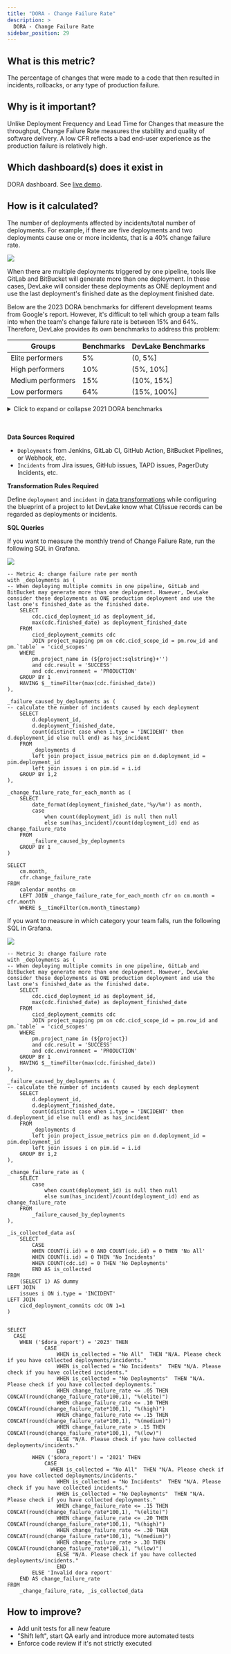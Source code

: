 ```yaml
---
title: "DORA - Change Failure Rate"
description: >
  DORA - Change Failure Rate
sidebar_position: 29
---
```


## What is this metric?

The percentage of changes that were made to a code that then resulted in incidents, rollbacks, or any type of production failure.

## Why is it important?

Unlike Deployment Frequency and Lead Time for Changes that measure the throughput, Change Failure Rate measures the stability and quality of software delivery. A low CFR reflects a bad end-user experience as the production failure is relatively high.

## Which dashboard(s) does it exist in

DORA dashboard. See [live demo](https://grafana-lake.demo.devlake.io/grafana/d/qNo8_0M4z/dora?orgId=1).

## How is it calculated?

The number of deployments affected by incidents/total number of deployments. For example, if there are five deployments and two deployments cause one or more incidents, that is a 40% change failure rate.

![](/img/Metrics/cfr-definition.png)

When there are multiple deployments triggered by one pipeline, tools like GitLab and BitBucket will generate more than one deployment. In these cases, DevLake will consider these deployments as ONE deployment and use the last deployment's finished date as the deployment finished date.

Below are the 2023 DORA benchmarks for different development teams from Google's report. However, it's difficult to tell which group a team falls into when the team's change failure rate is between 15% and 64%. Therefore, DevLake provides its own benchmarks to address this problem:

| Groups            | Benchmarks | DevLake Benchmarks |
| ----------------- | ---------- | ------------------ |
| Elite performers  | 5%     	 | (0, 5%]            |
| High performers   | 10%        | (5%, 10%]          |
| Medium performers | 15%        | (10%, 15%]         |
| Low performers    | 64%        | (15%, 100%]        |

<details>
<summary>Click to expand or collapse 2021 DORA benchmarks</summary>

| Groups            | Benchmarks | DevLake Benchmarks |
| ----------------- | ---------- | ------------------ |
| Elite performers  | 0%-15%     | (0, 15%]           |
| High performers   | 16%-30%    | (16%, 20%]         |
| Medium performers | 16%-30%    | (21%, 30%]         |
| Low performers    | 16%-30%    | (30%, 100%]        |

<p><i>Source: 2021 Accelerate State of DevOps, Google</i></p>
</details>
<br>
</br>


<b>Data Sources Required</b>

- `Deployments` from Jenkins, GitLab CI, GitHub Action, BitBucket Pipelines, or Webhook, etc. 
- `Incidents` from Jira issues, GitHub issues, TAPD issues, PagerDuty Incidents, etc.

<b>Transformation Rules Required</b>

Define `deployment` and `incident` in [data transformations](https://devlake.apache.org/docs/Configuration/Tutorial#step-3---add-transformations-optional) while configuring the blueprint of a project to let DevLake know what CI/issue records can be regarded as deployments or incidents.

<b>SQL Queries</b>

If you want to measure the monthly trend of Change Failure Rate, run the following SQL in Grafana.

![](/img/Metrics/cfr-monthly.jpeg)

```
-- Metric 4: change failure rate per month
with _deployments as (
-- When deploying multiple commits in one pipeline, GitLab and BitBucket may generate more than one deployment. However, DevLake consider these deployments as ONE production deployment and use the last one's finished_date as the finished date.
	SELECT
		cdc.cicd_deployment_id as deployment_id,
		max(cdc.finished_date) as deployment_finished_date
	FROM 
		cicd_deployment_commits cdc
		JOIN project_mapping pm on cdc.cicd_scope_id = pm.row_id and pm.`table` = 'cicd_scopes'
	WHERE
		pm.project_name in (${project:sqlstring}+'')
		and cdc.result = 'SUCCESS'
		and cdc.environment = 'PRODUCTION'
	GROUP BY 1
	HAVING $__timeFilter(max(cdc.finished_date))
),

_failure_caused_by_deployments as (
-- calculate the number of incidents caused by each deployment
	SELECT
		d.deployment_id,
		d.deployment_finished_date,
		count(distinct case when i.type = 'INCIDENT' then d.deployment_id else null end) as has_incident
	FROM
		_deployments d
		left join project_issue_metrics pim on d.deployment_id = pim.deployment_id
		left join issues i on pim.id = i.id
	GROUP BY 1,2
),

_change_failure_rate_for_each_month as (
	SELECT 
		date_format(deployment_finished_date,'%y/%m') as month,
		case 
			when count(deployment_id) is null then null
			else sum(has_incident)/count(deployment_id) end as change_failure_rate
	FROM
		_failure_caused_by_deployments
	GROUP BY 1
)

SELECT 
	cm.month,
	cfr.change_failure_rate
FROM 
	calendar_months cm
	LEFT JOIN _change_failure_rate_for_each_month cfr on cm.month = cfr.month
	WHERE $__timeFilter(cm.month_timestamp)
```

If you want to measure in which category your team falls, run the following SQL in Grafana.

![](/img/Metrics/cfr-text.png)

```
-- Metric 3: change failure rate
with _deployments as (
-- When deploying multiple commits in one pipeline, GitLab and BitBucket may generate more than one deployment. However, DevLake consider these deployments as ONE production deployment and use the last one's finished_date as the finished date.
	SELECT
		cdc.cicd_deployment_id as deployment_id,
		max(cdc.finished_date) as deployment_finished_date
	FROM 
		cicd_deployment_commits cdc
		JOIN project_mapping pm on cdc.cicd_scope_id = pm.row_id and pm.`table` = 'cicd_scopes'
	WHERE
		pm.project_name in (${project})
		and cdc.result = 'SUCCESS'
		and cdc.environment = 'PRODUCTION'
	GROUP BY 1
	HAVING $__timeFilter(max(cdc.finished_date))
),

_failure_caused_by_deployments as (
-- calculate the number of incidents caused by each deployment
	SELECT
		d.deployment_id,
		d.deployment_finished_date,
		count(distinct case when i.type = 'INCIDENT' then d.deployment_id else null end) as has_incident
	FROM
		_deployments d
		left join project_issue_metrics pim on d.deployment_id = pim.deployment_id
		left join issues i on pim.id = i.id
	GROUP BY 1,2
),

_change_failure_rate as (
	SELECT 
		case 
			when count(deployment_id) is null then null
			else sum(has_incident)/count(deployment_id) end as change_failure_rate
	FROM
		_failure_caused_by_deployments
),

_is_collected_data as(
	SELECT
        CASE 
        WHEN COUNT(i.id) = 0 AND COUNT(cdc.id) = 0 THEN 'No All'
        WHEN COUNT(i.id) = 0 THEN 'No Incidents' 
        WHEN COUNT(cdc.id) = 0 THEN 'No Deployments'
        END AS is_collected
FROM
    (SELECT 1) AS dummy
LEFT JOIN
    issues i ON i.type = 'INCIDENT'
LEFT JOIN
    cicd_deployment_commits cdc ON 1=1
)


SELECT
  CASE
    WHEN ('$dora_report') = '2023' THEN
			CASE  
				WHEN is_collected = "No All"  THEN "N/A. Please check if you have collected deployments/incidents."
				WHEN is_collected = "No Incidents"  THEN "N/A. Please check if you have collected incidents."
				WHEN is_collected = "No Deployments"  THEN "N/A. Please check if you have collected deployments."
				WHEN change_failure_rate <= .05 THEN CONCAT(round(change_failure_rate*100,1), "%(elite)")
				WHEN change_failure_rate <= .10 THEN CONCAT(round(change_failure_rate*100,1), "%(high)")
				WHEN change_failure_rate <= .15 THEN CONCAT(round(change_failure_rate*100,1), "%(medium)")
				WHEN change_failure_rate > .15 THEN CONCAT(round(change_failure_rate*100,1), "%(low)")
				ELSE "N/A. Please check if you have collected deployments/incidents."
				END
		WHEN ('$dora_report') = '2021' THEN
			CASE  
			  WHEN is_collected = "No All"  THEN "N/A. Please check if you have collected deployments/incidents."
				WHEN is_collected = "No Incidents"  THEN "N/A. Please check if you have collected incidents."
				WHEN is_collected = "No Deployments"  THEN "N/A. Please check if you have collected deployments."
				WHEN change_failure_rate <= .15 THEN CONCAT(round(change_failure_rate*100,1), "%(elite)")
				WHEN change_failure_rate <= .20 THEN CONCAT(round(change_failure_rate*100,1), "%(high)")
				WHEN change_failure_rate <= .30 THEN CONCAT(round(change_failure_rate*100,1), "%(medium)")
				WHEN change_failure_rate > .30 THEN CONCAT(round(change_failure_rate*100,1), "%(low)") 
				ELSE "N/A. Please check if you have collected deployments/incidents."
				END
		ELSE 'Invalid dora report'
	END AS change_failure_rate
FROM 
	_change_failure_rate, _is_collected_data
```

## How to improve?

- Add unit tests for all new feature
- "Shift left", start QA early and introduce more automated tests
- Enforce code review if it's not strictly executed

